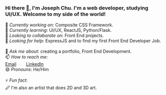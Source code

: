 ### Hi there 👋, I'm Joseph Chu. I'm a web developer, studying UI/UX. Welcome to my side of the world!<br />

🔭 _Currently working on_: Composite CSS Framework.
&nbsp;&nbsp;&nbsp;&nbsp;&nbsp;&nbsp;  
🌱 _Currently learning_: UI/UX, ReactJS, Python/Flask.
&nbsp;&nbsp;&nbsp;&nbsp;&nbsp;&nbsp;  
👯 _Looking to collaborate on_: Front End projects.
&nbsp;&nbsp;&nbsp;&nbsp;&nbsp;&nbsp;  
🤔 _Looking for help_: ExpressJS and to find my first Front End Developer Job.
&nbsp;&nbsp;&nbsp;&nbsp;&nbsp;&nbsp;  
💬 _Ask me about_: creating a portfolio, Front End Development.
&nbsp;&nbsp;&nbsp;&nbsp;&nbsp;&nbsp;  
📫 _How to reach me_:
&nbsp;&nbsp;&nbsp;&nbsp;&nbsp;&nbsp;  
[Email](hotcupofjoe2013@gmail.com)
&nbsp;&nbsp;&nbsp;&nbsp;&nbsp;&nbsp;
[LinkedIn](https://www.linkedin.com/in/joseph-chu/)
&nbsp;&nbsp;&nbsp;&nbsp;&nbsp;&nbsp;  
😄 _Pronouns_: He/Him <br>
&nbsp;&nbsp;&nbsp;&nbsp;&nbsp;&nbsp;  
⚡ _Fun fact_:<br>
🖉 I'm also an artist that does 2D and 3D art.

<!--
**JoeChuCodes/JoeChuCodes** is a ✨ _special_ ✨ repository because its `README.md` (this file) appears on your GitHub profile.

Here are some ideas to get you started:
-->

